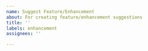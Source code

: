 ```yaml
---
name: Suggest Feature/Enhancement
about: For creating feature/enhancement suggestions
title: ''
labels: enhancement
assignees: ''

---
```



